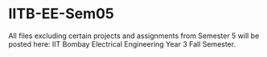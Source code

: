 # IITB-EE-Sem05
All files excluding certain projects and assignments from Semester 5 will be posted here: IIT Bombay Electrical Engineering Year 3 Fall Semester.
